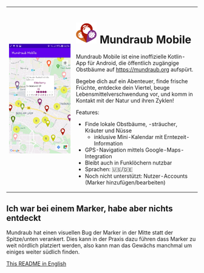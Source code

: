 
<table>
<tr>
<td width="35%">
<img src="demo_2020-06-21.jpg" alt="Demo of the app">
</td>
<td rowspan="2"  valign="top">

# <img src="app/src/main/res/mipmap-xxxhdpi/ic_launcher.png" alt="Logo of the app" width="55px"> Mundraub Mobile

Mundraub Mobile ist eine inoffizielle Kotlin-App für Android, die öffentlich zugängige Obstbäume auf https://mundraub.org aufspürt.

Begebe dich auf ein Abenteuer, finde frische Früchte, entdecke dein Viertel, beuge Lebensmittelverschwendung vor, und komm in Kontakt mit der Natur und ihren Zyklen!

Features:
- Finde lokale Obstbäume, -sträucher, Kräuter und Nüsse
    - inklusive Mini-Kalendar mit Erntezeit-Information
- GPS-Navigation mittels Google-Maps-Integration
- Bleibt auch in Funklöchern nutzbar
- Sprachen: 🇺🇸/🇩🇪
- Noch nicht unterstützt: Nutzer-Accounts (Marker hinzufügen/bearbeiten)

</td>
</tr>
</table>

## Ich war bei einem Marker, habe aber nichts entdeckt

Mundraub hat einen visuellen Bug der Marker in der Mitte statt der Spitze/unten verankert. Dies kann in der Praxis dazu führen dass Marker zu weit nördlich platziert werden, also kann man das Gewächs manchmal um einiges weiter südlich finden.

[This README in English](README.md)
